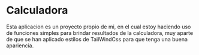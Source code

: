 # Calculadora

Esta aplicacion es un proyecto propio de mi, en el cual estoy haciendo uso de funciones simples para brindar resultados de la calculadora, muy aparte de que se han aplicado estilos de TailWindCss para que tenga una buena apariencia.
